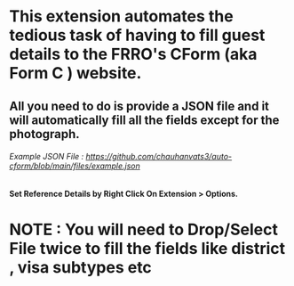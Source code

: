 # This extension automates the tedious task of having to fill guest details to the FRRO's CForm (aka Form C ) website.
## All you need to do is provide a JSON file and it will automatically fill all the fields except for the photograph.

###### Example JSON File : https://github.com/chauhanvats3/auto-cform/blob/main/files/example.json

#### Set Reference Details by Right Click On Extension > Options.

# NOTE : You will need to Drop/Select File twice to fill the fields like district , visa subtypes etc
